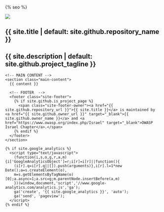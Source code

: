 <!DOCTYPE html>
<html lang="{{ site.lang | default: "en-US" }}">
  <head>
    <meta charset="UTF-8">

{% seo %}
    <meta name="description" content="{{ site.title | default: site.description | default: site.github.project_tagline }}"/>
    <meta name="viewport" content="width=device-width, initial-scale=1">
    <meta name="theme-color" content="#157878">
    <link href='https://fonts.googleapis.com/css?family=Open+Sans:400,700' rel='stylesheet' type='text/css'>
    <link rel="stylesheet" href="{{ '/assets/css/style.css?v=' | append: site.github.build_revision | relative_url }}">
  </head>
 
 <body>
     <!-- HEADER -->
    <section class="page-header">
      <img src="{{ "/assets/img/AppSecIL_logo.png" | relative_url }}" />
      <h1 class="project-name">{{ site.title | default: site.github.repository_name }}</h1>
      <h2 class="project-tagline">{{ site.description | default: site.github.project_tagline }}</h2>
    </section>

    <!-- MAIN CONTENT -->
    <section class="main-content">
      {{ content }}

      <!-- FOOTER  -->
      <footer class="site-footer">
        {% if site.github.is_project_page %}
          <span class="site-footer-owner"><a href="{{ site.github.repository_url }}">{{ site.title }}</a> is maintained by <a href="{{ site.github.owner_url }}" target="_blank">{{ site.github.owner_name }}</a> and <a href="https://www.owasp.org/index.php/Israel" target="_blank">OWASP Israel Chapter</a>.</span>
        {% endif %}
      </footer>
    </section>

    {% if site.google_analytics %}
      <script type="text/javascript">
        (function(i,s,o,g,r,a,m){i['GoogleAnalyticsObject']=r;i[r]=i[r]||function(){
        (i[r].q=i[r].q||[]).push(arguments)},i[r].l=1*new Date();a=s.createElement(o),
        m=s.getElementsByTagName(o)[0];a.async=1;a.src=g;m.parentNode.insertBefore(a,m)
        })(window,document,'script','//www.google-analytics.com/analytics.js','ga');
        ga('create', '{{ site.google_analytics }}', 'auto');
        ga('send', 'pageview');
      </script>
    {% endif %}
    
  </body>
</html>

